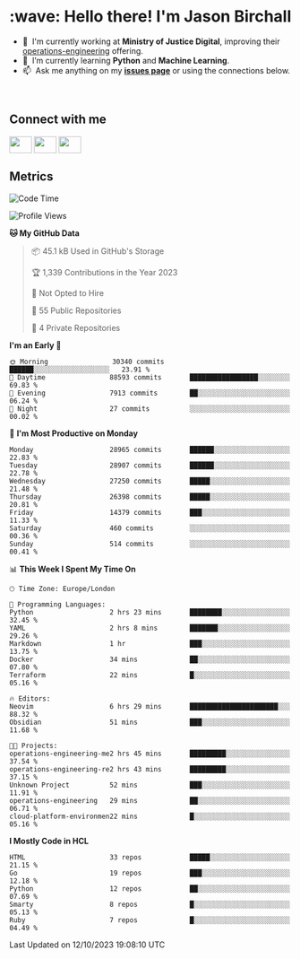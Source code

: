 <h1 align="left" id="jason-title">:wave: Hello there! I'm Jason Birchall</h1>

- :office: &nbsp;I'm currently working at **Ministry of Justice Digital**, improving their [operations-engineering](https://github.com/ministryofjustice/operations-engineering) offering.
- :seedling: &nbsp;I’m currently learning **Python** and **Machine Learning**.
- :mailbox: &nbsp;Ask me anything on my **[issues page]** or using the connections below.


<br>

<h2>Connect with me</h2>
<p>
<a href="https://twitter.com/jsonBirchall" target="blank"><img align="center" src="https://cdn.jsdelivr.net/npm/simple-icons@3.0.1/icons/twitter.svg" alt="" height="30" width="40" /></a>
<a href="https://keybase.io/json0" target="blank"><img align="center" src="https://cdn.jsdelivr.net/npm/simple-icons@3.0.1/icons/keybase.svg" alt="" height="30" width="40" /></a>
<a href="https://www.reddit.com/user/kakorate" target="blank"><img align="center" src="https://cdn.jsdelivr.net/npm/simple-icons@3.0.1/icons/reddit.svg" alt="" height="30" width="40" /></a>
</p>

<h2>Metrics</h2>

<!--START_SECTION:waka-->
![Code Time](http://img.shields.io/badge/Code%20Time-1%2C222%20hrs%2037%20mins-blue)

![Profile Views](http://img.shields.io/badge/Profile%20Views-1-blue)

**🐱 My GitHub Data** 

> 📦 45.1 kB Used in GitHub's Storage 
 > 
> 🏆 1,339 Contributions in the Year 2023
 > 
> 🚫 Not Opted to Hire
 > 
> 📜 55 Public Repositories 
 > 
> 🔑 4 Private Repositories 
 > 
**I'm an Early 🐤** 

```text
🌞 Morning                30340 commits       ██████░░░░░░░░░░░░░░░░░░░   23.91 % 
🌆 Daytime                88593 commits       █████████████████░░░░░░░░   69.83 % 
🌃 Evening                7913 commits        ██░░░░░░░░░░░░░░░░░░░░░░░   06.24 % 
🌙 Night                  27 commits          ░░░░░░░░░░░░░░░░░░░░░░░░░   00.02 % 
```
📅 **I'm Most Productive on Monday** 

```text
Monday                   28965 commits       ██████░░░░░░░░░░░░░░░░░░░   22.83 % 
Tuesday                  28907 commits       ██████░░░░░░░░░░░░░░░░░░░   22.78 % 
Wednesday                27250 commits       █████░░░░░░░░░░░░░░░░░░░░   21.48 % 
Thursday                 26398 commits       █████░░░░░░░░░░░░░░░░░░░░   20.81 % 
Friday                   14379 commits       ███░░░░░░░░░░░░░░░░░░░░░░   11.33 % 
Saturday                 460 commits         ░░░░░░░░░░░░░░░░░░░░░░░░░   00.36 % 
Sunday                   514 commits         ░░░░░░░░░░░░░░░░░░░░░░░░░   00.41 % 
```


📊 **This Week I Spent My Time On** 

```text
🕑︎ Time Zone: Europe/London

💬 Programming Languages: 
Python                   2 hrs 23 mins       ████████░░░░░░░░░░░░░░░░░   32.45 % 
YAML                     2 hrs 8 mins        ███████░░░░░░░░░░░░░░░░░░   29.26 % 
Markdown                 1 hr                ███░░░░░░░░░░░░░░░░░░░░░░   13.75 % 
Docker                   34 mins             ██░░░░░░░░░░░░░░░░░░░░░░░   07.80 % 
Terraform                22 mins             █░░░░░░░░░░░░░░░░░░░░░░░░   05.16 % 

🔥 Editors: 
Neovim                   6 hrs 29 mins       ██████████████████████░░░   88.32 % 
Obsidian                 51 mins             ███░░░░░░░░░░░░░░░░░░░░░░   11.68 % 

🐱‍💻 Projects: 
operations-engineering-me2 hrs 45 mins       █████████░░░░░░░░░░░░░░░░   37.54 % 
operations-engineering-re2 hrs 43 mins       █████████░░░░░░░░░░░░░░░░   37.15 % 
Unknown Project          52 mins             ███░░░░░░░░░░░░░░░░░░░░░░   11.91 % 
operations-engineering   29 mins             ██░░░░░░░░░░░░░░░░░░░░░░░   06.71 % 
cloud-platform-environmen22 mins             █░░░░░░░░░░░░░░░░░░░░░░░░   05.16 % 
```

**I Mostly Code in HCL** 

```text
HTML                     33 repos            █████░░░░░░░░░░░░░░░░░░░░   21.15 % 
Go                       19 repos            ███░░░░░░░░░░░░░░░░░░░░░░   12.18 % 
Python                   12 repos            ██░░░░░░░░░░░░░░░░░░░░░░░   07.69 % 
Smarty                   8 repos             █░░░░░░░░░░░░░░░░░░░░░░░░   05.13 % 
Ruby                     7 repos             █░░░░░░░░░░░░░░░░░░░░░░░░   04.49 % 
```




 Last Updated on 12/10/2023 19:08:10 UTC
<!--END_SECTION:waka-->

<!-- links -->

[issues page]: https://github.com/jasonBirchall/jasonBirchall/issues "jasonBirchall/issues"
